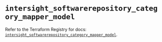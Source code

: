 # `intersight_softwarerepository_category_mapper_model`

Refer to the Terraform Registry for docs: [`intersight_softwarerepository_category_mapper_model`](https://registry.terraform.io/providers/ciscodevnet/intersight/1.0.71/docs/resources/softwarerepository_category_mapper_model).
